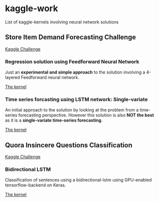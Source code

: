 # kaggle-work

List of kaggle-kernels involving neural network solutions

## Store Item Demand Forecasting Challenge

[Kaggle Challenge](https://www.kaggle.com/c/demand-forecasting-kernels-only)

### Regression solution using Feedforward Neural Network

Just an **experimental and simple approach** to the solution involving a 4-layered Feedforward neural network.

[The kernel](https://www.kaggle.com/darshanadiga/store-sale-forecasting-dnn-solution-ffnn)

### Time series forcasting using LSTM network: Single-variate

An initial approach to the solution by looking at the problem from a time-series forecasting perspective. However this solution is also **NOT the best** as it is a **single-variate time-series forecasting**. 

[The kernel](https://www.kaggle.com/darshanadiga/store-sale-forecasting-dnn-solution-lstm)

## Quora Insincere Questions Classification
[Kaggle Challenge](https://www.kaggle.com/c/quora-insincere-questions-classification)

### Bidirectional LSTM
Classification of sentences using a bidirectional-lstm using GPU-enabled tensorflow-backend on Keras.

[The kernel](https://www.kaggle.com/darshanadiga/quora-lstm-v1)
